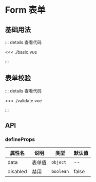 <script setup lang="ts">
import Basic from './basic.vue'
import Vaildate from './validate.vue'

</script>

# Form 表单



## 基础用法

<Basic />

::: details 查看代码

<<< ./basic.vue

:::

## 表单校验

<Vaildate />

::: details 查看代码

<<< ./validate.vue

:::



## API

### defineProps

| 属性名      | 说明  | 类型        | 默认值     |
|----------|-----|-----------| ---------- |
| data     | 表单值 | `object`  | --         |
| disabled | 禁用  | `boolean` | false      |

